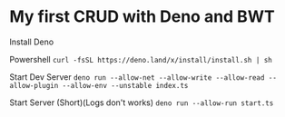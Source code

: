 # My first CRUD with Deno and BWT

Install Deno

Powershell
```curl -fsSL https://deno.land/x/install/install.sh | sh```

Start Dev Server 
```deno run --allow-net --allow-write --allow-read --allow-plugin --allow-env --unstable index.ts```

Start Server (Short)(Logs don't works)
```deno run --allow-run start.ts```